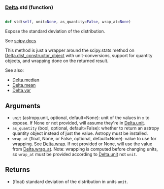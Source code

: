### [Delta](Delta.md).std (function)


```py

def std(self, unit=None, as_quantity=False, wrap_at=None)

```



Expose the standard deviation of the distribution.

See [scipy docs](https://docs.scipy.org/doc/scipy/reference/generated/scipy.stats.rv_continuous.std.html)

This method is just a wrapper around the scipy.stats method on
[Delta.dist_constructor_object](Delta.dist_constructor_object.md) with unit-conversions, support for
quantity objects, and wrapping done on the returned result.

See also:
* [Delta.median](Delta.median.md)
* [Delta.mean](Delta.mean.md)
* [Delta.var](Delta.var.md)

Arguments
----------
* `unit` (astropy.unit, optional, default=None): unit of the values
    in `x` to expose.  If None or not provided, will assume they're in
    [Delta.unit](Delta.unit.md).
* `as_quantity` (bool, optional, default=False): whether to return an
    astropy quantity object instead of just the value.  Astropy must
    be installed.
* `wrap_at` (float, None, or False, optional, default=None): value to
    use for wrapping.  See [Delta.wrap](Delta.wrap.md).  If not provided or None,
    will use the value from [Delta.wrap_at](Delta.wrap_at.md).  Note: wrapping is
    computed before changing units, so `wrap_at` must be provided
    according to [Delta.unit](Delta.unit.md) not `unit`.

Returns
---------
* (float) standard deviation of the distribution in units `unit`.

